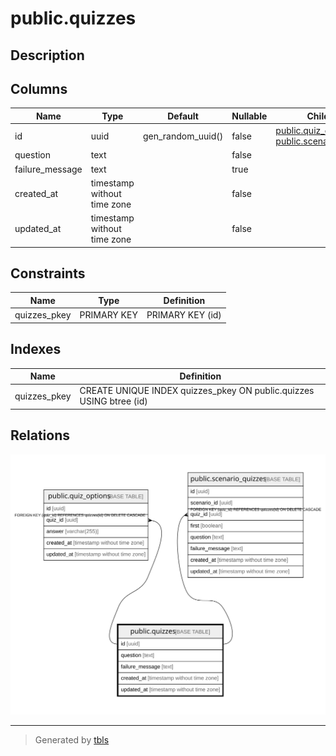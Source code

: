 # public.quizzes

## Description

## Columns

| Name | Type | Default | Nullable | Children | Parents | Comment |
| ---- | ---- | ------- | -------- | -------- | ------- | ------- |
| id | uuid | gen_random_uuid() | false | [public.quiz_options](public.quiz_options.md) [public.scenario_quizzes](public.scenario_quizzes.md) |  |  |
| question | text |  | false |  |  |  |
| failure_message | text |  | true |  |  |  |
| created_at | timestamp without time zone |  | false |  |  |  |
| updated_at | timestamp without time zone |  | false |  |  |  |

## Constraints

| Name | Type | Definition |
| ---- | ---- | ---------- |
| quizzes_pkey | PRIMARY KEY | PRIMARY KEY (id) |

## Indexes

| Name | Definition |
| ---- | ---------- |
| quizzes_pkey | CREATE UNIQUE INDEX quizzes_pkey ON public.quizzes USING btree (id) |

## Relations

![er](public.quizzes.svg)

---

> Generated by [tbls](https://github.com/k1LoW/tbls)
